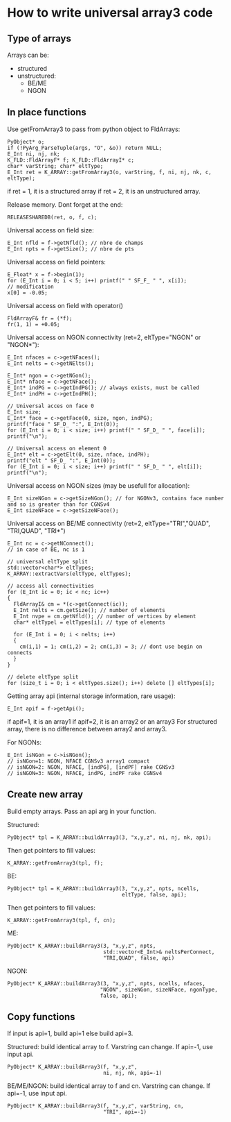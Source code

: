 # How to write universal array3 code

## Type of arrays

Arrays can be:
- structured
- unstructured:
  - BE/ME
  - NGON

## In place functions

Use getFromArray3 to pass from python object to FldArrays:
  
    PyObject* o;
    if (!PyArg_ParseTuple(args, "O", &o)) return NULL;
    E_Int ni, nj, nk;
    K_FLD::FldArrayF* f; K_FLD::FldArrayI* c;
    char* varString; char* eltType;
    E_Int ret = K_ARRAY::getFromArray3(o, varString, f, ni, nj, nk, c, eltType);

if ret = 1, it is a structured array
if ret = 2, it is an unstructured array.

Release memory. Dont forget at the end:

    RELEASESHAREDB(ret, o, f, c);
  
Universal access on field size:

    E_Int nfld = f->getNfld(); // nbre de champs
    E_Int npts = f->getSize(); // nbre de pts
  
Universal access on field pointers:

    E_Float* x = f->begin(1); 
    for (E_Int i = 0; i < 5; i++) printf(" " SF_F_ " ", x[i]);
    // modification
    x[0] = -0.05;

Universal access on field with operator()

    FldArrayF& fr = (*f);
    fr(1, 1) = +0.05;

Universal access on NGON connectivity (ret=2, eltType="NGON" or "NGON*"):

    E_Int nfaces = c->getNFaces();
    E_Int nelts = c->getNElts();

    E_Int* ngon = c->getNGon();
    E_Int* nface = c->getNFace();
    E_Int* indPG = c->getIndPG(); // always exists, must be called
    E_Int* indPH = c->getIndPH();

    // Universal acces on face 0
    E_Int size;
    E_Int* face = c->getFace(0, size, ngon, indPG);
    printf("face " SF_D_ ":", E_Int(0));
    for (E_Int i = 0; i < size; i++) printf(" " SF_D_ " ", face[i]);
    printf("\n");
    
    // Universal access on element 0
    E_Int* elt = c->getElt(0, size, nface, indPH);
    printf("elt " SF_D_ ":", E_Int(0));
    for (E_Int i = 0; i < size; i++) printf(" " SF_D_ " ", elt[i]);
    printf("\n");

Universal access on NGON sizes (may be usefull for allocation):

    E_Int sizeNGon = c->getSizeNGon(); // for NGONv3, contains face number and so is greater than for CGNSv4
    E_Int sizeNFace = c->getSizeNFace();
    

Universal access on BE/ME connectivity (ret=2, eltType="TRI","QUAD", "TRI,QUAD", "TRI*")

    E_Int nc = c->getNConnect();
    // in case of BE, nc is 1
    
    // universal eltType split
    std::vector<char*> eltTypes;
    K_ARRAY::extractVars(eltType, eltTypes);

    // access all connectivities
    for (E_Int ic = 0; ic < nc; ic++)
    {
      FldArrayI& cm = *(c->getConnect(ic));
      E_Int nelts = cm.getSize(); // number of elements
      E_Int nvpe = cm.getNfld(); // number of vertices by element
      char* eltTypel = eltTypes[i]; // type of elements

      for (E_Int i = 0; i < nelts; i++)
      {
        cm(i,1) = 1; cm(i,2) = 2; cm(i,3) = 3; // dont use begin on connects
      }
    }

    // delete eltType split
    for (size_t i = 0; i < eltTypes.size(); i++) delete [] eltTypes[i];


Getting array api (internal storage information, rare usage):

    E_Int apif = f->getApi();

if apif=1, it is an array1
if apif=2, it is an array2 or an array3
For structured array, there is no difference between array2 and array3.

For NGONs:

    E_Int isNGon = c->isNGon();
    // isNGon=1: NGON, NFACE CGNSv3 array1 compact
    // isNGON=2: NGON, NFACE, [indPG], [indPF] rake CGNSv3
    // isNGON=3: NGON, NFACE, indPG, indPF rake CGNSv4
  

## Create new array

Build empty arrays. Pass an api arg in your function.

Structured:

    PyObject* tpl = K_ARRAY::buildArray3(3, "x,y,z", ni, nj, nk, api);

Then get pointers to fill values:

    K_ARRAY::getFromArray3(tpl, f);

BE:

    PyObject* tpl = K_ARRAY::buildArray3(3, "x,y,z", npts, ncells, 
                                         eltType, false, api);

Then get pointers to fill values:

    K_ARRAY::getFromArray3(tpl, f, cn);

ME:

    PyObject* K_ARRAY::buildArray3(3, "x,y,z", npts,
                                   std::vector<E_Int>& neltsPerConnect,
                                   "TRI,QUAD", false, api)

NGON:

    PyObject* K_ARRAY::buildArray3(3, "x,y,z", npts, ncells, nfaces,
                                  "NGON", sizeNGon, sizeNFace, ngonType,
                                  false, api);


## Copy functions

If input is api=1, build api=1 else build api=3.

Structured: build identical array to f. Varstring can change. If api=-1, use input api.

    PyObject* K_ARRAY::buildArray3(f, "x,y,z",
                                   ni, nj, nk, api=-1)

BE/ME/NGON: build identical array to f and cn. Varstring can change. If api=-1, use input api.

    PyObject* K_ARRAY::buildArray3(f, "x,y,z", varString, cn,
                                   "TRI", api=-1)